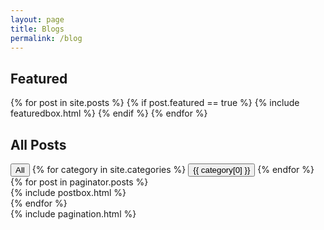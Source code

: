 ```yaml
---
layout: page
title: Blogs
permalink: /blog
---
```


<!-- Featured
================================================== -->
<section class="featured-posts">
  <div class="section-title">
    <h2><span>Featured</span></h2>
  </div>
  <div class="row">
    {% for post in site.posts %} {% if post.featured == true %} {% include
    featuredbox.html %} {% endif %} {% endfor %}
  </div>
</section>

<!-- Posts Index
================================================== -->
<section class="recent-posts">
  <div class="section-title">
    <h2><span>All Posts</span></h2>
  </div>

  <div class="filter-buttons">
    <button class="filter-btn active" data-filter="all">All</button>
    {% for category in site.categories %}
    <button
      class="filter-btn"
      data-filter="category-{{ category[0] | downcase | replace: ' ','-' }}"
    >
      {{ category[0] }}
    </button>
    {% endfor %}
  </div>

  <div class="row listrecent">
    {% for post in paginator.posts %}
    <div
      class="postbox-container"
      data-categories="{% for category in post.categories %}{{ category | downcase }} {% endfor %}"
      data-tags="{% for tag in post.tags %}{{ tag | downcase }} {% endfor %}"
    >
      {% include postbox.html %}
    </div>
    {% endfor %}
  </div>

  <!-- Pagination
================================================== -->
  <div class="bottompagination">
    <div class="pointerup"><i class="fa fa-caret-up"></i></div>
    <span class="navigation" role="navigation">
      {% include pagination.html %}
    </span>
  </div>

  <script>
    document.querySelectorAll(".filter-btn").forEach((button) => {
      button.addEventListener("click", () => {
        const filter = button.dataset.filter;

        // ボタンのアクティブ状態を更新
        document
          .querySelectorAll(".filter-btn")
          .forEach((btn) => btn.classList.remove("active"));
        button.classList.add("active");

        // 投稿の表示/非表示を切り替え
        document.querySelectorAll(".postbox-container").forEach((post) => {
          const showPost =
            filter === "all" ||
            post.dataset.categories.includes(filter.replace("category-", "")) ||
            post.dataset.tags.includes(filter.replace("tag-", ""));

          // displayプロパティをflexに変更（Bootstrapのグリッドシステムに対応）
          post.style.display = showPost ? "block" : "none";
        });
      });
    });
  </script>
</section>
